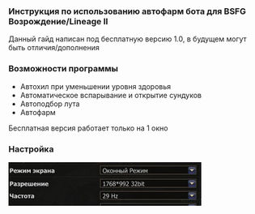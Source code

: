 ### Инструкция по использованию автофарм бота для BSFG Возрождение/Lineage II

Данный гайд написан под бесплатную версию 1.0, в будущем могут быть отличия/дополнения

### Возможности программы
* Автохил при уменьшении уровня здоровья
* Автоматическое вспарывание и открытие сундуков
* Автоподбор лута
* Автофарм

Бесплатная версия работает только на 1 окно

### Настройка
![Resolution](https://github.com/BSFG/BSFG-Walker/blob/master/images/resolution.jpg)

